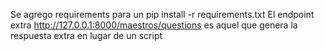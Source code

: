 Se agrego requirements para un pip install -r requirements.txt
El endpoint extra http://127.0.0.1:8000/maestros/questions es aquel que genera la respuesta extra en lugar de un script
